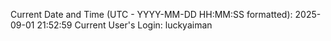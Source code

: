 Current Date and Time (UTC - YYYY-MM-DD HH:MM:SS formatted): 2025-09-01 21:52:59
Current User's Login: luckyaiman
